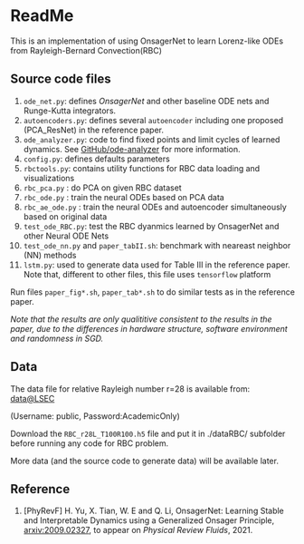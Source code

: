 # ReadMe

This is an implementation of using OnsagerNet to learn Lorenz-like ODEs from Rayleigh-Bernard Convection(RBC)

## Source code files

1. `ode_net.py`: defines *OnsagerNet* and other baseline ODE nets and Runge-Kutta integrators.
2. `autoencoders.py`: defines several `autoencoder` including one proposed (PCA_ResNet) in the reference paper.
3. `ode_analyzer.py`: code to find fixed points and limit cycles of learned dynamics. See [GitHub/ode-analyzer](https://github.com/yuhj1998/ode-analyzer) for more information.
4. `config.py`: defines defaults parameters
5. `rbctools.py`: contains utility functions for RBC data loading and visualizations
6. `rbc_pca.py` : do PCA on given RBC dataset
7. `rbc_ode.py` : train the neural ODEs based on PCA data
7. `rbc_ae_ode.py` : train the neural ODEs and autoencoder simultaneously based on original data
8. `test_ode_RBC.py`: test the RBC dyanmics learned by OnsagerNet and other Neural ODE Nets
9. `test_ode_nn.py` and `paper_tabII.sh`: benchmark with neareast neighbor (NN) methods
10. `lstm.py`: used to generate data used for Table III in the reference paper. Note that, different to other files, this file uses `tensorflow` platform

Run files `paper_fig*.sh`, `paper_tab*.sh` to do similar tests as in the reference paper.

*Note that the results are only qualititive consistent to the results in the paper, due to the differences in hardware structure, software environment and randomness in SGD.*

## Data

The data file for relative Rayleigh number r=28 is available from:
[data@LSEC](http://lsec.cc.ac.cn/~hyu/research/share/RBC_r28L_T100R100.h5)

(Username: public,  Password:AcademicOnly)

Download the `RBC_r28L_T100R100.h5` file and put it in ./dataRBC/ subfolder 
before running any code for RBC problem.

More data (and the source code to generate data) will be available later.

## Reference

1. [PhyRevF] H. Yu, X. Tian, W. E and Q. Li, OnsagerNet: Learning Stable and Interpretable Dynamics using a Generalized Onsager Principle, [arxiv:2009.02327](https://arxiv.org/abs/2009.02327), to appear on *Physical Review Fluids*, 2021.
